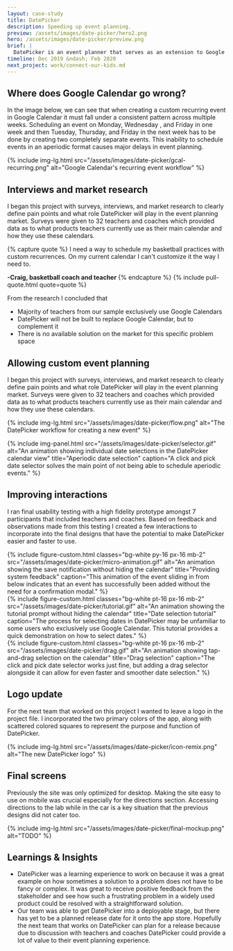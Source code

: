 ```yaml
---
layout: case-study
title: DatePicker
description: Speeding up event planning.
preview: /assets/images/date-picker/hero2.png
hero: /assets/images/date-picker/preview.png
brief: |
  DatePicker is an event planner that serves as an extension to Google Calendar. Tools for customizable date selection and group collaboration aim to simplify the event planning process.
timeline: Dec 2019 &ndash; Feb 2020
next_project: work/connect-our-kids.md
---
```


## Where does Google Calendar go wrong?

In the image below, we can see that when creating a custom recurring event in Google Calendar it must fall under a consistent pattern across multiple weeks. Scheduling an event on Monday, Wednesday , and Friday in one week and then Tuesday, Thursday, and Friday in the next week has to be done by creating two completely separate events. This inability to schedule events in an aperiodic format causes major delays in event planning.

{%
  include
  img-lg.html
  src="/assets/images/date-picker/gcal-recurring.png"
  alt="Google Calendar's recurring event workflow"
%}

## Interviews and market research

I began this project with surveys, interviews, and market research to clearly define pain points and what role DatePicker will play in the event planning market. Surveys were given to 32 teachers and coaches which provided data as to what products teachers currently use as their main calendar and how they use these calendars.

{% capture quote %}
I need a way to schedule my basketball practices with custom recurrences. On my current calendar I can't customize it the way I need to.

**-Craig, basketball coach and teacher**
{% endcapture %}
{% include pull-quote.html quote=quote %}

From the research I concluded that

- Majority of teachers from our sample exclusively use Google Calendars
- DatePicker will not be built to replace Google Calendar, but to complement it
- There is no available solution on the market for this specific problem space

## Allowing custom event planning

I began this project with surveys, interviews, and market research to clearly define pain points and what role DatePicker will play in the event planning market. Surveys were given to 32 teachers and coaches which provided data as to what products teachers currently use as their main calendar and how they use these calendars.

{%
  include
  img-lg.html
  src="/assets/images/date-picker/flow.png"
  alt="The DatePicker workflow for creating a new event"
%}

{%
  include
  img-panel.html
  src="/assets/images/date-picker/selector.gif"
  alt="An animation showing individual date selections in the DatePicker calendar view"
  title="Aperiodic date selection"
  caption="A click and pick date selector solves the main point of not being able to schedule aperiodic events."
%}

## Improving interactions

I ran final usability testing with a high fidelity prototype amongst 7 participants that included teachers and coaches. Based on feedback and observations made from this testing I created a few interactions to incorporate into the final designs that have the potential to make DatePicker easier and faster to use.

<div class="md:col-start-2 md:col-span-10 grid grid-cols-1 md:grid-cols-2 grid-auto-rows-auto md:grid-rows-6 gap-x-18 md:gap-y-20 mt-32 md:mb-32">
  <div class="md:row-start-2 md:row-span-4">
    {%
      include
      figure-custom.html
      classes="bg-white py-16 px-16 mb-2"
      src="/assets/images/date-picker/micro-animation.gif"
      alt="An animation showing the save notification without hiding the calendar"
      title="Providing system feedback"
      caption="This animation of the event sliding in from below indicates that an event has successfully been added without the need for a confirmation modal."
    %}
  </div>
  <div class="md:row-start-1 md:row-span-3">
    {%
      include
      figure-custom.html
      classes="bg-white pt-16 px-16 mb-2"
      src="/assets/images/date-picker/tutorial.gif"
      alt="An animation showing the tutorial prompt without hiding the calendar"
      title="Date selection tutorial"
      caption="The process for selecting dates in DatePicker may be unfamiliar to some users who exclusively use Google Calendar. This tutorial provides a quick demonstration on how to select dates."
    %}
  </div>
  <div class="md:row-start-4 md:row-span-3">
    {%
      include
      figure-custom.html
      classes="bg-white pt-16 px-16 mb-2"
      src="/assets/images/date-picker/drag.gif"
      alt="An animation showing tap-and-drag selection on the calendar"
      title="Drag selection"
      caption="The click and pick date selector works just fine, but adding a drag selector alongside it can allow for even faster and smoother date selection."
    %}
  </div>
</div>

## Logo update

For the next team that worked on this project I wanted to leave a logo in the project file. I incorporated the two primary colors of the app, along with scattered colored squares to represent the purpose and function of DatePicker.

{%
  include
  img-lg.html
  src="/assets/images/date-picker/icon-remix.png"
  alt="The new DatePicker logo"
%}

## Final screens

Previously the site was only optimized for desktop. Making the site easy to use on mobile was crucial especially for the directions section. Accessing directions to the lab while in the car is a key situation that the previous designs did not cater too.

{%
  include
  img-lg.html
  src="/assets/images/date-picker/final-mockup.png"
  alt="TODO"
%}

## Learnings & Insights

- DatePicker was a learning experience to work on because it was a great example on how sometimes a solution to a problem does not have to be fancy or complex. It was great to receive positive feedback from the stakeholder and see how such a frustrating problem in a widely used product could be resolved with a straightforward solution.
- Our team was able to get DatePicker into a deployable stage, but there has yet to be a planned release date for it onto the app store. Hopefully the next team that works on DatePicker can plan for a release because due to discussion with teachers and coaches DatePicker could provide a lot of value to their event planning experience.
